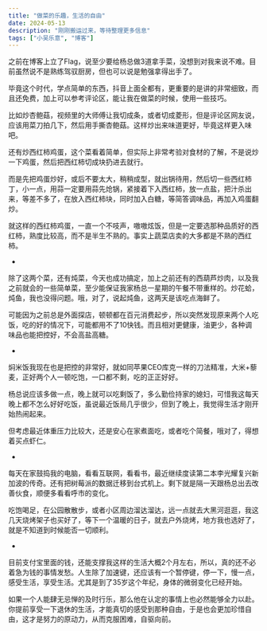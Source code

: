 ```yaml
---
title: "做菜的乐趣，生活的自由"
date: 2024-05-13
description: "刚刚搬运过来，等待整理更多信息"
tags: ["小吴乐意", "博客"]
---
```


之前在博客上立了Flag，说至少要给杨总做3道拿手菜，没想到对我来说不难。目前虽然说不是熟练驾驭厨房，但也可以说是勉强拿得出手了。

毕竟这个时代，学点简单的东西，抖音上面全都有，更重要的是讲的非常细致，而且还免费，加上可以参考评论区，能让我在做菜的时候，使用一些技巧。

比如炒杏鲍菇，视频里的大师傅让我切成条，或者切成菱形，但是评论区网友说，应该用菜刀拍几下，然后用手撕杏鲍菇。这样炒出来味道更好，毕竟这样更入味吧。

还有炒西红柿鸡蛋，这个菜看着简单，但实际上非常考验对食材的了解，不是说炒一下鸡蛋，然后把西红柿切成块扔进去就行。

而是先把鸡蛋炒好，或后不要太大，稍稍成型，就出锅待用，然后切一些西红柿丁，小一点，用蒜一定要用蒜先炝锅，紧接着下入西红柿，放一点盐，把汁杀出来，等差不多了，在放入西红柿块，同时加入白糖，等简答调味品，再加入鸡蛋翻炒。

就这样的西红柿鸡蛋，一直一个不吱声，嗷嗷炫饭，但是一定要选那种品质好的西红柿，熟度比较高，而不是半生不熟的。事实上蔬菜店卖的大多都是不熟的西红柿。

-

除了这两个菜，还有炖菜，今天也成功搞定，加上之前还有的西葫芦炒肉，以及我之前就会的一些简单菜，至少能保证我家杨总一星期的午餐不带重样的。炒花蛤，炖鱼，我也没得问题。哦，对了，说起炖鱼，这两天是该吃点海鲜了。

可能因为之前总是外面探店，顿顿都在百元消费起步，所以突然发现原来两个人吃饭，吃的好的情况下，可能都用不了10快钱。而且相对更健康，油更少，各种调味品也能把控好，不会高盐高糖。

-

焖米饭我现在也是把控的非常好，就如同苹果CEO库克一样的刀法精准，大米+藜麦，正好两个人一顿吃饱，一口都不剩，吃的正正好好。

杨总说应该多做一点，晚上就可以吃剩饭了，多么勤俭持家的媳妇，可惜我这每天晚上都不怎么好好吃饭，虽说最近饭局几乎很少，但到了晚上，我觉得生活才刚开始热闹起来。

但考虑最近体重压力比较大，还是安心在家煮面吃，或者吃个简餐，哦对了，得想着买点虾仁。

-

每天在家鼓捣我的电脑，看看互联网，看看书，最近继续度读第二本李光耀复兴新加波的传奇。还有把树莓派的数据迁移到台式机上。剩下就是隔一天跟杨总出去改善伙食，顺便多看看呼市的变化。

吃饱喝足，在公园散散步，或者小区周边溜达溜达，远一点就去大黑河逛逛，我这几天烧烤架子也买好了，等下一个温暖的日子，就去户外烧烤，地方我也选好了，就是不知道到时候能否一切顺利。

-

目前支付宝里面的钱，还能支撑我这样的生活大概2个月左右，所以，真的还不必着急为钱的事情发愁。人生除了加速键，还应该有一个暂停键，停一下，慢一点，感受生活，享受生活。尤其是到了35岁这个年纪，身体的微弱变化已经开始。

如果一个人能肆无忌惮的及时行乐，那么他在认定的事情上也必然能够全力以赴。你提前享受一下退休的生活，才能真切的感受到那种自由，于是也会更加珍惜自由，这才是努力的原动力，从而克服困难，自驱向前。
